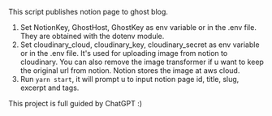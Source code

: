 This script publishes notion page to ghost blog.

1. Set NotionKey, GhostHost, GhostKey as env variable or in the .env file. 
    They are obtained with the dotenv module.
2. Set cloudinary_cloud, cloudinary_key, cloudinary_secret as env variable or in the .env file.
    It's used for uploading image from notion to cloudinary.
    You can also remove the image transformer if u want to keep the original url from notion. 
    Notion stores the image at aws cloud.
3. Run `yarn start`, it will prompt u to input notion page id, title, slug, excerpt and tags.

This project is full guided by ChatGPT :)